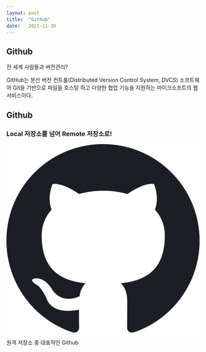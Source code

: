 ```yaml
---
layout: post
title:  "Github"
date:   2021-11-30
---
```


## Github 
<p>전 세계 사람들과 버전관리?</p>

GitHub는 분산 버전 컨트롤(Distributed Version Control System, DVCS) 소프트웨어 Git을 기반으로 파일을 호스팅 하고 다양한 협업 기능을 지원하는 마이크소프트의 웹서비스이다.

## Github
### Local 저장소를 넘어 Remote 저장소로!

<img src="/assets/img/github.png"><img>
원격 저장소 중 대표적인 Github




